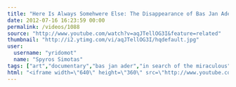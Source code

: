 ```yaml
---
title: "Here Is Always Somehwere Else: The Disappearance of Bas Jan Ader (1⁄5)"
date: 2012-07-16 16:23:59 00:00
permalink: /videos/1088
source: "http://www.youtube.com/watch?v=aqJTellOG3I&feature=related"
thumbnail: "http://i2.ytimg.com/vi/aqJTellOG3I/hqdefault.jpg"
user:
  username: "yridomot"
  name: "Spyros Simotas"
tags: ["art","documentary","bas jan ader","in search of the miraculous"]
html: "<iframe width=\"640\" height=\"360\" src=\"http://www.youtube.com/embed/aqJTellOG3I?wmode=transparent&fs=1&feature=oembed\" frameborder=\"0\" allowfullscreen></iframe>"
---
```


